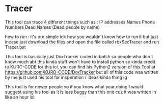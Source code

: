 # Tracer

This tool can trace 4 different things such as : 
IP addresses 
Names 
Phone Numbers 
Dead Names (Dead people by name) 

how to run : 
it's pre simple idk how you wouldn't know how to run it but just incase just download the files and open the file called rbxSecTracer and run Tracer.bat

This tool is basically just DoxTracker coded in batch so people who don't know much abt this kinda stuff won't have to install python so
kinda credit to KURO-CODE for this lol, you can find his Python2 version of this Tool at https://github.com/KURO-CODE/DoxTracker 
but all of this code was written by me just used his tool for insperation / ideas kinda thing ig 

This tool is for newer people so if you know what your doing I would suggest using his tool as it is less buggy than this one cuz it was written in like an hour lol

